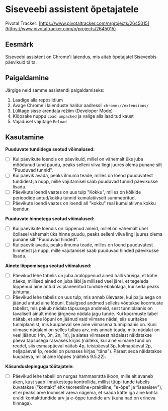 # Siseveebi assistent õpetajatele

Pivotal Tracker: [https://www.pivotaltracker.com/n/projects/2645015](https://www.pivotaltracker.com/n/projects/2645015)

## Eesmärk
Siseveebi assistent on Chrome'i laiendus, mis aitab õpetajatel Siseveebis päevikuid täita.

## Paigaldamine
Järgige neid samme assistendi paigaldamiseks:

1. Laadige alla reposiidium
2. Avage Chrome'i laienduste haldur aadressil `chrome://extensions/`
3. Lülitage sisse arendaja režiim (Developer Mode)
4. Klõpsake nuppu `Load unpacked` ja valige alla laaditud kaust
5. Vajadusel vajutage `Reload`

## Kasutamine

**Puuduvate tundidega seotud võimalused:**
- [ ] Kui päevikute loendis on päevikuid, millel on vähemalt üks juba möödunud tund puudu, peaks selleni viiva lingi juures olema punane silt "Puuduvad tunnid".
- [ ] Kui päevik avada, peaks ilmuma teade, milles on loend puuduvatest tundidest ja nupp, mille vajutamisel saab puuduvad tunnid päevikusse lisada.
- [ ] Päevikute loendi vaates on uus tulp "Kokku", milles on kõikide perioodide antud/kokku tunnid kumulatiivselt summeeritud.
- [ ] Päevikute loendi vaates on loendi all "kokku" real kumulatiivne kokku loendur.

**Puuduvate hinnetega seotud võimalused:**
- [ ] Kui päevikute loendis on lõppenud aineid, millel on vähemalt ühel õpilasel vähemalt üks hinne puudu, peaks selleni viiva lingi juures olema punane silt "Puuduvad hinded".
- [ ] Kui päevik avada, peaks ilmuma teade, milles on loend puuduvatest hinnetest ja nupp, mille vajutamisel saab puuduvad hinded päevikusse lisada.

**Ainete lõppemisega seotud võimalused:**
- [ ] Päevikud lehe tabelis on juba äralõppenud ained halli värviga, et kohe näeks, millised ained on juba läbi ja millised veel järel, et tegeleda lõppenud aine antud vs planeeritud tundide ebakõlaga, kui seda peaks juhtuma.
- [ ] Päevikud lehe tabelis on uus tulp, mis annab ülevaate, kui palju aega on jäänud antud aine lõpuni. Esialgsed andmed selleks võetakse koormuste tabelist, mis pakub nädala täpsusega andmeid, sest tunniplaanis on tavaliselt ainult mõne järgneva nädala jagu tunde. Kui koormuste tabel näitab, et aine lõpuni on jäänud vaid viimane nädal, siis uuritakse tunniplaanist, mis kuupäeval see aine viimasena tunniplaanis on. Kuni viimase nädalani on selles tulbas arv, mis annab teada, mitu nädalat on veel jäänud (4n, 3n, 2n, 1n), ja alates viimasest nädalast näidatakse päeva täpsusega rasvases kirjas (näiteks, kui aine viimane tund on reedel, siis esmaspäeval näitab 4p, teisipäeval 3p, kolmapäeval 2p, neljapäeval 1p, reedel on punases kirjas "täna"). Pärast seda näidatakse kuupäeva, millal aine lõppes (näiteks 9.5.22).

**Käsunduslepinguga töötajatele:**
- [ ] Päevikud lehe tabelil on nurgas hammasratta ikoon, mille alt avaneb aken, kust saab linnukestega kontrollida, millist tüüpi tunde tabelis kuvatakse (“kontakt" ehk teoreetiline+praktiline, "e-õpe" ja “iseseisev"), et ei peaks arve loomisel vaeva nägema, et saada kätte iga aine kohta eraldi kontakttundide arv ja e-õppe tundide arv (kuna nad on erineva hinnaga).

